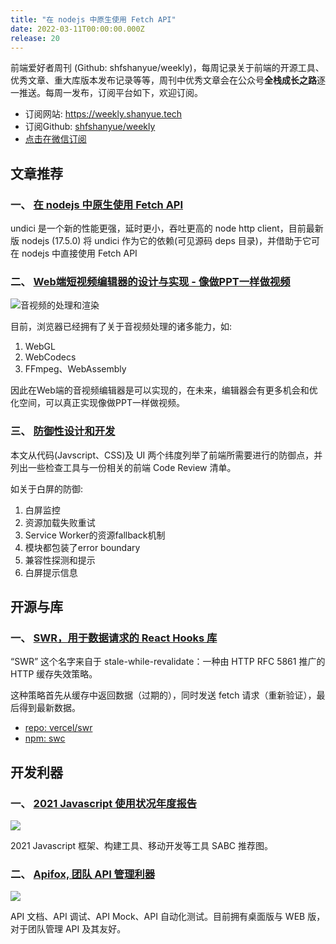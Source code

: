 ```yaml
---
title: "在 nodejs 中原生使用 Fetch API"
date: 2022-03-11T00:00:00.000Z
release: 20
---
```


前端爱好者周刊 (Github: shfshanyue/weekly)，每周记录关于前端的开源工具、优秀文章、重大库版本发布记录等等，周刊中优秀文章会在公众号**全栈成长之路**逐一推送。每周一发布，订阅平台如下，欢迎订阅。

- 订阅网站: <https://weekly.shanyue.tech>
- 订阅Github: [shfshanyue/weekly](https://github.com/shfshanyue/weekly)
- [点击在微信订阅](https://mp.weixin.qq.com/mp/appmsgalbum?action=getalbum&__biz=MjM5NjU5NjQ0NQ==&scene=1&album_id=1880625492081344514&count=3#wechat_redirect)

## 文章推荐

### 一、 [在 nodejs 中原生使用 Fetch API](https://fusebit.io/blog/node-fetch)

undici 是一个新的性能更强，延时更小，吞吐更高的 node http client，目前最新版 nodejs (17.5.0) 将 undici 作为它的依赖(可见源码 deps 目录)，并借助于它可在 nodejs 中直接使用 Fetch API

### 二、 [Web端短视频编辑器的设计与实现 - 像做PPT一样做视频](https://mp.weixin.qq.com/s/WngZd7BR6PgZRoI5guA4ow)

![音视频的处理和渲染](https://p3-juejin.byteimg.com/tos-cn-i-k3u1fbpfcp/3399ab4fb5374a12b08772587da69a08~tplv-k3u1fbpfcp-watermark.image?)

目前，浏览器已经拥有了关于音视频处理的诸多能力，如:

1. WebGL
2. WebCodecs
3. FFmpeg、WebAssembly

因此在Web端的音视频编辑器是可以实现的，在未来，编辑器会有更多机会和优化空间，可以真正实现像做PPT一样做视频。

### 三、 [防御性设计和开发](https://mp.weixin.qq.com/s/G4pME9xFHdWnFckgytnofQ)

本文从代码(Javscript、CSS)及 UI 两个纬度列举了前端所需要进行的防御点，并列出一些检查工具与一份相关的前端 Code Review 清单。

如关于白屏的防御:

1. 白屏监控
2. 资源加载失败重试
3. Service Worker的资源fallback机制
4. 模块都包装了error boundary
5. 兼容性探测和提示
6. 白屏提示信息

## 开源与库

### 一、 [SWR，用于数据请求的 React Hooks 库](https://swr.vercel.app/zh-CN)

“SWR” 这个名字来自于 stale-while-revalidate：一种由 HTTP RFC 5861 推广的 HTTP 缓存失效策略。

这种策略首先从缓存中返回数据（过期的），同时发送 fetch 请求（重新验证），最后得到最新数据。

- [repo: vercel/swr](https://github.com/vercel/swr)
- [npm: swc](https://npm.devtool.tech/swc)

## 开发利器

### 一、 [2021 Javascript 使用状况年度报告](https://2021.stateofjs.com/en-US/libraries)

![](https://cdn.jsdelivr.net/gh/shfshanyue/assets/2022-02-20/clipboard-7808.543531.webp)

2021 Javascript 框架、构建工具、移动开发等工具 SABC 推荐图。

### 二、 [Apifox, 团队 API 管理利器](https://www.apifox.cn/?utm_source=shanyue-blog)

![](https://cdn.jsdelivr.net/gh/shfshanyue/assets/2022-02-28/clipboard-9369.948f4d.webp)

API 文档、API 调试、API Mock、API 自动化测试。目前拥有桌面版与 WEB 版，对于团队管理 API 及其友好。
